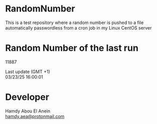 # RandomNumber    
This is a test repository where a random number is pushed to a file automatically passwordless from a cron job in my Linux CentOS server    
# Random Number of the last run   
11887
      
Last update (GMT +1)    
03/23/25 16:00:01
# Developer    
Hamdy Abou El Anein   
hamdy.aea@protonmail.com
